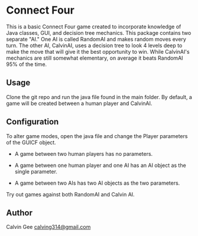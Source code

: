 # Connect Four

This is a basic Connect Four game created to incorporate knowledge of Java classes, GUI, and decision tree mechanics.
This package contains two separate "AI." One AI is called RandomAI and makes random moves every turn. The other AI, CalvinAI,
uses a decision tree to look 4 levels deep to make the move that will give it the best opportunity to win. While CalvinAI's mechanics
are still somewhat elementary, on average it beats RandomAI 95% of the time.

## Usage

Clone the git repo and run the java file found in the main folder. By default, a game will be created between a human player and CalvinAI.

## Configuration

To alter game modes, open the java file and change the Player parameters of the GUICF object.

- A game between two human players has no parameters.

- A game between one human player and one AI has an AI object as the single parameter.

- A game between two AIs has two AI objects as the two parameters.

Try out games against both RandomAI and Calvin AI.

## Author

Calvin Gee
calving314@gmail.com
